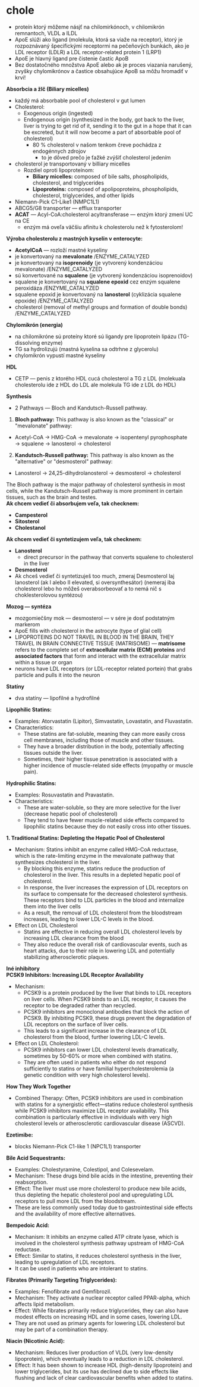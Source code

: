 # chole   
- proteín ktorý môžeme násjť na chilomirkónoch, v chilomikrón remnantoch, VLDL a ILDL   
- ApoE slúži ako ligand (molekula, ktorá sa viaže na receptor), ktorý je rozpoznávaný špecifickými receptormi na pečeňových bunkách, ako je LDL receptor (LDLR) a LDL receptor-related protein 1 (LRP1)   
- ApoE je hlavný ligand pre čistenie častíc ApoB   
- Bez dostatočného množstva ApoE alebo ak je proces viazania narušený, zvyšky chylomikrónov a častice obsahujúce ApoB sa môžu hromadiť v krvi!   
   
**Absorbcia a žlč (Biliary micelles)**   
- každý má absorbable pool of cholesterol v gut lumen   
- Cholesterol:   
    - Exogenous origin (ingested)   
    - Endogenous origin (synthesized in the body, got back to the liver, liver is trying to get rid of it, sending it to the gut in a hope that it can be excreted, but it will now become a part of absorbable pool of cholesterol)   
        - 80 % cholesterol v našom tenkom čreve pochádza z endogénnych zdrojov   
            - to je dôved prečo je ťažké zvýšiť cholesterol jedením   
- cholesterol je transportovaný v billiary micelles   
    - Rozdiel oproti lipoproteínom:   
        - **Biliary micelles:** composed of bile salts, phospholipids, cholesterol, and triglycerides   
        - **Lipoproteins:** composed of apolipoproteins, phospholipids, cholesterol, triglycerides, and other lipids   
- Niemann-Pick C1-Like1 (NMPC1L1)   
- ABCG5/G8 transporter — efflux transporter   
- **ACAT** — Acyl-CoA:cholesterol acyltransferase — enzým ktorý zmení UC na CE   
    - enzým má oveľa väčšiu afinitu k cholesterolu než k fytosterolom!   
   
**Výroba cholesterolu z mastných kyselín v enterocyte:**   
- **AcetylCoA** — rozloží mastné kyseliny   
- je konvertovaný na **mevalonate** /ENZYME\_CATALYZED   
- je konvertovaný na **isoprenoidy** (je vytvorený kondenzáciou mevalonate) /ENZYME\_CATALYZED   
- sú konvertované na **squalene** (je vytvorený kondenzáciou isoprenoidov)   
- squalene je konvertovaný na **squalene epoxid** cez enzým squalene peroxidáza  /ENZYME\_CATALYZED   
- squalene epoxid je konvertovaný na **lanosterol** (cyklizácia squalene epoxide)  /ENZYME\_CATALYZED   
- cholesterol (removal of methyl groups and formation of double bonds) /ENZYME\_CATALYZED   
   
**Chylomikrón (energia)**   
- na chilomikróne sú proteíny ktoré sú ligandy pre lipoproteín lipázu (TG-dissolving enzyme)   
- TG sa hydrolizujú (mastná kyselina sa odtrhne z glycerolu)   
- chylomikrón vypustí mastné kyseliny   
   
**HDL**   
- CETP — penis z ktorého HDL cucá cholesterol a TG z LDL (molekuala cholesterolu ide z HDL do LDL ale molekula TG ide z LDL do HDL)   
   
**Synthesis**   
- 2 Pathways — Bloch and Kandutsch-Russell pathway.   
1. **Bloch pathway:** This pathway is also known as the "classical" or "mevalonate" pathway:   
- Acetyl-CoA → HMG-CoA → mevalonate → isopentenyl pyrophosphate → squalene → lanosterol → cholesterol   
2. **Kandutsch-Russell pathway:** This pathway is also known as the "alternative" or "desmosterol" pathway:   
- Lanosterol → 24,25-dihydrolanosterol → desmosterol → cholesterol   
   
The Bloch pathway is the major pathway of cholesterol synthesis in most cells, while the Kandutsch-Russell pathway is more prominent in certain tissues, such as the brain and testes.   
**Ak chcem vedieť či absorbujem veľa, tak checknem:**   
- **Campesterol**   
- **Sitosterol**   
- **Cholestanol**   
   
**Ak chcem vedieť či syntetizujem veľa, tak checknem:**   
- **Lanosterol**   
    - direct precursor in the pathway that converts squalene to cholesterol in the liver   
- **Desmosterol**   
- Ak chceš vedieť či syntetizuješ too much, zmeraj Desmosterol laj lanosterol (ak I alebo II elevated, si oversynthesátor) (nemeraj iba cholesterol lebo ho môžeš overabsorbeovať a to nemá nič s choklesterolovou syntézou)   
   
**Mozog — syntéza**   
- mozgomiečšny mok — desmosterol — v sére je dosť podstatným markerom   
- ApoE fills with cholesterol in the astrocyte (type of glial cell)   
- LIPOPROTEINS DO NOT TRAVEL IN BLOOD IN THE BRAIN, THEY TRAVEL IN BRAIN CONNECTIVE TISSUE (MATRISOME) — **matrisome** refers to the complete set of **extracellular matrix (ECM) proteins** and **associated factors** that form and interact with the extracellular matrix within a tissue or organ   
- neurons have LDL receptors (or LDL-receptor related portein) that grabs particle and pulls it into the neuron   
   
**Statíny**   
- dva statíny — lipofilné a hydrofilné   
   
**Lipophilic Statins:**   
- Examples: Atorvastatin (Lipitor), Simvastatin, Lovastatin, and Fluvastatin.   
- Characteristics:   
    - These statins are fat-soluble, meaning they can more easily cross cell membranes, including those of muscle and other tissues.   
    - They have a broader distribution in the body, potentially affecting tissues outside the liver.   
    - Sometimes, their higher tissue penetration is associated with a higher incidence of muscle-related side effects (myopathy or muscle pain).   
   
**Hydrophilic Statins:**   
- Examples: Rosuvastatin and Pravastatin.   
- Characteristics:   
    - These are water-soluble, so they are more selective for the liver (decrease hepatic pool of cholesterol)   
    - They tend to have fewer muscle-related side effects compared to lipophilic statins because they do not easily cross into other tissues.   
   
**1. Traditional Statins: Depleting the Hepatic Pool of Cholesterol**   
- Mechanism: Statins inhibit an enzyme called HMG-CoA reductase, which is the rate-limiting enzyme in the mevalonate pathway that synthesizes cholesterol in the liver.   
    - By blocking this enzyme, statins reduce the production of cholesterol in the liver. This results in a depleted hepatic pool of cholesterol.   
    - In response, the liver increases the expression of LDL receptors on its surface to compensate for the decreased cholesterol synthesis. These receptors bind to LDL particles in the blood and internalize them into the liver cells   
    - As a result, the removal of LDL cholesterol from the bloodstream increases, leading to lower LDL-C levels in the blood.   
- Effect on LDL Cholesterol   
    - Statins are effective in reducing overall LDL cholesterol levels by increasing LDL clearance from the blood   
    - They also reduce the overall risk of cardiovascular events, such as heart attacks, due to their role in lowering LDL and potentially stabilizing atherosclerotic plaques.   
   
**Iné inhibítory**   
**PCSK9 Inhibitors: Increasing LDL Receptor Availability**   
- Mechanism:   
    - PCSK9 is a protein produced by the liver that binds to LDL receptors on liver cells. When PCSK9 binds to an LDL receptor, it causes the receptor to be degraded rather than recycled.   
    - PCSK9 inhibitors are monoclonal antibodies that block the action of PCSK9. By inhibiting PCSK9, these drugs prevent the degradation of LDL receptors on the surface of liver cells.   
    - This leads to a significant increase in the clearance of LDL cholesterol from the blood, further lowering LDL-C levels.   
- Effect on LDL Cholesterol:   
    - PCSK9 inhibitors can lower LDL cholesterol levels dramatically, sometimes by 50-60% or more when combined with statins.   
    - They are often used in patients who either do not respond sufficiently to statins or have familial hypercholesterolemia (a genetic condition with very high cholesterol levels).   
   
**How They Work Together**   
- Combined Therapy: Often, PCSK9 inhibitors are used in combination with statins for a synergistic effect—statins reduce cholesterol synthesis while PCSK9 inhibitors maximize LDL receptor availability. This combination is particularly effective in individuals with very high cholesterol levels or atherosclerotic cardiovascular disease (ASCVD).   
   
**Ezetimibe:**   
- blocks Niemann-Pick C1-like 1 (NPC1L1) transporter   
   
**Bile Acid Sequestrants:**   
- Examples: Cholestyramine, Colestipol, and Colesevelam.   
- Mechanism: These drugs bind bile acids in the intestine, preventing their reabsorption.   
- Effect: The liver must use more cholesterol to produce new bile acids, thus depleting the hepatic cholesterol pool and upregulating LDL receptors to pull more LDL from the bloodstream.   
- These are less commonly used today due to gastrointestinal side effects and the availability of more effective alternatives.   
   
**Bempedoic Acid:**   
- Mechanism: It inhibits an enzyme called ATP citrate lyase, which is involved in the cholesterol synthesis pathway upstream of HMG-CoA reductase.   
- Effect: Similar to statins, it reduces cholesterol synthesis in the liver, leading to upregulation of LDL receptors.   
- It can be used in patients who are intolerant to statins.   
   
**Fibrates (Primarily Targeting Triglycerides):**   
- Examples: Fenofibrate and Gemfibrozil.   
- Mechanism: They activate a nuclear receptor called PPAR-alpha, which affects lipid metabolism.   
- Effect: While fibrates primarily reduce triglycerides, they can also have modest effects on increasing HDL and in some cases, lowering LDL.   
- They are not used as primary agents for lowering LDL cholesterol but may be part of a combination therapy.   
   
**Niacin (Nicotinic Acid):**   
- Mechanism: Reduces liver production of VLDL (very low-density lipoprotein), which eventually leads to a reduction in LDL cholesterol.   
- Effect: It has been shown to increase HDL (high-density lipoprotein) and lower triglycerides, but its use has declined due to side effects like flushing and lack of clear cardiovascular benefits when added to statins.   
   
   
